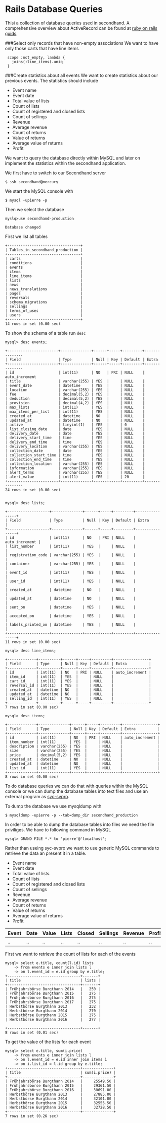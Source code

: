 Rails Database Queries
======================
Thisi a collection of database queries used in secondhand. A comprehensive
overview about ActiveRecord can be found at [ruby on rails guids](http://guides.rubyonrails.org/active_record_querying.html)

###Select only records that have non-empty associations
We want to have only those carts that have line items

     scope :not_empty, lambda {
       joins(:line_items).uniq
     }

###Create statistics about all events
We want to create statistics about our previous events. The statistics should
include

* Event name
* Event date
* Total value of lists
* Count of lists
* Count of registered and closed lists
* Count of sellings
* Revenue
* Average revenue
* Count of returns
* Value of returns
* Average value of returns
* Profit

We want to query the database directly within MySQL and later on implement the
statistics within the secondhand application.

We first have to switch to our Secondhand server

    $ ssh secondhand@mercury

We start the MySQL console with

    $ mysql -upierre -p

Then we select the database

    myslq>use secondhand-production

    Database changed

First we list all tables


    +---------------------------------+
    | Tables_in_secondhand_production |
    +---------------------------------+
    | carts                           |
    | conditions                      |
    | events                          |
    | items                           |
    | line_items                      |
    | lists                           |
    | news                            |
    | news_translations               |
    | pages                           |
    | reversals                       |
    | schema_migrations               |
    | sellings                        |
    | terms_of_uses                   |
    | users                           |
    +---------------------------------+
    14 rows in set (0.00 sec)

To show the schema of a table run `desc`

    mysql> desc events;

    +-----------------------+--------------+------+-----+---------+---------------
    | Field                 | Type         | Null | Key | Default | Extra         
    +-----------------------+--------------+------+-----+---------+---------------
    | id                    | int(11)      | NO   | PRI | NULL    | auto_increment
    | title                 | varchar(255) | YES  |     | NULL    |               
    | event_date            | datetime     | YES  |     | NULL    |               
    | location              | varchar(255) | YES  |     | NULL    |               
    | fee                   | decimal(5,2) | YES  |     | NULL    |               
    | deduction             | decimal(5,2) | YES  |     | NULL    |               
    | provision             | decimal(4,2) | YES  |     | NULL    |               
    | max_lists             | int(11)      | YES  |     | NULL    |               
    | max_items_per_list    | int(11)      | YES  |     | NULL    |               
    | created_at            | datetime     | NO   |     | NULL    |               
    | updated_at            | datetime     | NO   |     | NULL    |               
    | active                | tinyint(1)   | YES  |     | 0       |               
    | list_closing_date     | date         | YES  |     | NULL    |               
    | delivery_date         | date         | YES  |     | NULL    |               
    | delivery_start_time   | time         | YES  |     | NULL    |               
    | delivery_end_time     | time         | YES  |     | NULL    |               
    | delivery_location     | varchar(255) | YES  |     | NULL    |               
    | collection_date       | date         | YES  |     | NULL    |               
    | collection_start_time | time         | YES  |     | NULL    |               
    | collection_end_time   | time         | YES  |     | NULL    |               
    | collection_location   | varchar(255) | YES  |     | NULL    |               
    | information           | varchar(255) | YES  |     | NULL    |               
    | alert_terms           | varchar(255) | YES  |     | NULL    |               
    | alert_value           | int(11)      | YES  |     | 20      |               
    +-----------------------+--------------+------+-----+---------+---------------
    24 rows in set (0.00 sec)


    mysql> desc lists;

    +-------------------+--------------+------+-----+---------+----------------+
    | Field             | Type         | Null | Key | Default | Extra          |
    +-------------------+--------------+------+-----+---------+----------------+
    | id                | int(11)      | NO   | PRI | NULL    | auto_increment |
    | list_number       | int(11)      | YES  |     | NULL    |                |
    | registration_code | varchar(255) | YES  |     | NULL    |                |
    | container         | varchar(255) | YES  |     | NULL    |                |
    | event_id          | int(11)      | YES  |     | NULL    |                |
    | user_id           | int(11)      | YES  |     | NULL    |                |
    | created_at        | datetime     | NO   |     | NULL    |                |
    | updated_at        | datetime     | NO   |     | NULL    |                |
    | sent_on           | datetime     | YES  |     | NULL    |                |
    | accepted_on       | datetime     | YES  |     | NULL    |                |
    | labels_printed_on | datetime     | YES  |     | NULL    |                |
    +-------------------+--------------+------+-----+---------+----------------+
    11 rows in set (0.00 sec)

    mysql> desc line_items;

    +-------------+----------+------+-----+---------+----------------+
    | Field       | Type     | Null | Key | Default | Extra          |
    +-------------+----------+------+-----+---------+----------------+
    | id          | int(11)  | NO   | PRI | NULL    | auto_increment |
    | item_id     | int(11)  | YES  |     | NULL    |                |
    | cart_id     | int(11)  | YES  |     | NULL    |                |
    | reversal_id | int(11)  | YES  |     | NULL    |                |
    | created_at  | datetime | NO   |     | NULL    |                |
    | updated_at  | datetime | NO   |     | NULL    |                |
    | selling_id  | int(11)  | YES  |     | NULL    |                |
    +-------------+----------+------+-----+---------+----------------+
    7 rows in set (0.00 sec)

    mysql> desc items;

    +-------------+--------------+------+-----+---------+----------------+
    | Field       | Type         | Null | Key | Default | Extra          |
    +-------------+--------------+------+-----+---------+----------------+
    | id          | int(11)      | NO   | PRI | NULL    | auto_increment |
    | item_number | int(11)      | YES  |     | NULL    |                |
    | description | varchar(255) | YES  |     | NULL    |                |
    | size        | varchar(255) | YES  |     | NULL    |                |
    | price       | decimal(5,2) | YES  |     | NULL    |                |
    | created_at  | datetime     | NO   |     | NULL    |                |
    | updated_at  | datetime     | NO   |     | NULL    |                |
    | list_id     | int(11)      | YES  |     | NULL    |                |
    +-------------+--------------+------+-----+---------+----------------+
    8 rows in set (0.00 sec)

To do database queries we can do that with queries within the MySQL console or
we can dump the database tables into text files and use an external program as
[syc-svpro](https://github.org/gems/sycsvpro).

To dump the database we use mysqldump with

    $ mysqldump -upierre -p --tab=dump_dir secondhand_production

In order to be able to dump the database tables into files we need the file 
priviliges. We have to following command in MySQL

    mysql> GRAND FILE *.* to 'pierre'@'localhost';

Rather than useing syc-svpro we want to use generic MySQL commands to retrieve 
the data an present it in a table.

* Event name
* Event date
* Total value of lists
* Count of lists
* Count of registered and closed lists
* Count of sellings
* Revenue
* Average revenue
* Count of returns
* Value of returns
* Average value of returns
* Profit

Event | Date | Value | Lists | Closed | Sellings | Revenue | Profit
----- | ---- | ----- | ----- | ------ | -------- | ------- | ------
..    | ..   | ..    | ..    | ..     | ..       | ..      | ..

First we want to retrieve the count of lists for each of the events

    mysql> select e.title, count(l.id) lists 
        -> from events e inner join lists l 
        -> on l.event_id = e.id group by e.title;
    +---------------------------------+-------+
    | title                           | lists |
    +---------------------------------+-------+
    | Frühjahrsbörse Burgthann 2014   |   250 |
    | Frühjahrsbörse Burgthann 2015   |   275 |
    | Frühjahrsbörse Burgthann 2016   |   275 |
    | Frühjahrsbörse Burgthann 2017   |   275 |
    | Herbstbörse Burgthann 2013      |   232 |
    | Herbstbörse Burgthann 2014      |   270 |
    | Herbstbörse Burgthann 2015      |   275 |
    | Herbstbörse Burgthann 2016      |   277 |

    +---------------------------------+-------+
    8 rows in set (0.01 sec)

To get the value of the lists for each event

    mysql> select e.title, sum(i.price) 
        -> from events e inner join lists l 
        -> on l.event_id = e.id inner join items i 
        -> on i.list_id = l.id group by e.title;
    +---------------------------------+--------------+
    | title                           | sum(i.price) |
    +---------------------------------+--------------+
    | Frühjahrsbörse Burgthann 2014   |     25549.50 |
    | Frühjahrsbörse Burgthann 2015   |     29361.50 |
    | Frühjahrsbörse Burgthann 2016   |     30691.00 |
    | Herbstbörse Burgthann 2013      |     27885.00 |
    | Herbstbörse Burgthann 2014      |     32101.00 |
    | Herbstbörse Burgthann 2015      |     32555.50 |
    | Herbstbörse Burgthann 2016      |     32728.50 |
    +---------------------------------+--------------+
    7 rows in set (0.26 sec)

